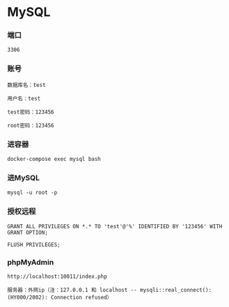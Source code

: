 # MySQL

### 端口
```
3306
```

### 账号
```
数据库名：test

用户名：test

test密码：123456

root密码：123456
```

### 进容器
```
docker-compose exec mysql bash
```

### 进MySQL
```
mysql -u root -p
```

### 授权远程
```
GRANT ALL PRIVILEGES ON *.* TO 'test'@'%' IDENTIFIED BY '123456' WITH GRANT OPTION;

FLUSH PRIVILEGES;
```

### phpMyAdmin
```
http://localhost:10011/index.php

服务器：外网ip（注：127.0.0.1 和 localhost -- mysqli::real_connect(): (HY000/2002): Connection refused） 
```
